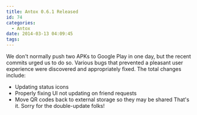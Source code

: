 ```yaml
---
title: Antox 0.6.1 Released
id: 74
categories:
  - Antox
date: 2014-03-13 04:09:45
tags:
---
```


We don't normally push two APKs to Google Play in one day, but the recent commits urged us to do so. Various bugs that prevented a pleasant user experience were discovered and appropriately fixed. The total changes include:

*   Updating status icons
*   Properly fixing UI not updating on friend requests
*   Move QR codes back to external storage so they may be shared
That's it. Sorry for the double-update folks!
